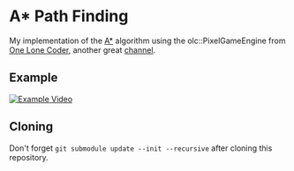 # A\* Path Finding

My implementation of the [A\*](https://en.wikipedia.org/wiki/A*_search_algorithm#Pseudocode) algorithm using
the olc::PixelGameEngine from [One Lone Coder](https://community.onelonecoder.com), another great [channel](https://www.youtube.com/channel/UC-yuWVUplUJZvieEligKBkA).

## Example

[![Example Video](https://img.youtube.com/vi/j9pVCZjIkks/0.jpg)](https://youtu.be/j9pVCZjIkks)

## Cloning

Don't forget `git submodule update --init --recursive` after cloning this repository.

